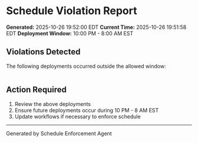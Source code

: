 # Schedule Violation Report

**Generated:** 2025-10-26 19:52:00 EDT
**Current Time:** 2025-10-26 19:51:58 EDT
**Deployment Window:** 10:00 PM - 8:00 AM EST

## Violations Detected

The following deployments occurred outside the allowed window:

```

```

## Action Required

1. Review the above deployments
2. Ensure future deployments occur during 10 PM - 8 AM EST
3. Update workflows if necessary to enforce schedule

---

Generated by Schedule Enforcement Agent
